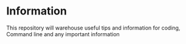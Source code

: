 # Information
This repository will warehouse useful tips and information for coding, Command line and any important information
